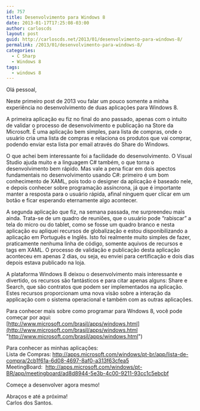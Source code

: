 ```yaml
---
id: 757
title: Desenvolvimento para Windows 8
date: 2013-01-17T17:25:08-03:00
author: carloscds
layout: post
guid: http://carloscds.net/2013/01/desenvolvimento-para-windows-8/
permalink: /2013/01/desenvolvimento-para-windows-8/
categories:
  - C Sharp
  - Windows 8
tags:
  - windows 8
---
```

Olá pessoal,

Neste primeiro post de 2013 vou falar um pouco somente a minha experiência no desenvolvimento de duas aplicações para Windows 8.

A primeira aplicação eu fiz no final do ano passado, apenas com o intuito de validar o processo de desenvolvimento e publicação na Store da Microsoft. É uma aplicação bem simples, para lista de compras, onde o usuário cria uma lista de compras e relaciona os produtos que vai comprar, podendo enviar esta lista por email através do Share do Windows.

O que achei bem interessante foi a facilidade do desenvolvimento. O Visual Studio ajuda muito e a linguagem C# também, o que torna o desenvolvimento bem rápido. Mas vale a pena ficar em dois apectos fundamentais no desenvolvimento usando C#: primeiro é um bom conhecimento de XAML, pois todo o designer da aplicação é baseado nele, e depois conhecer sobre programação assíncrona, já que é importante manter a resposta para o usuário rápida, afinal ninguem quer clicar em um botão e ficar esperando eternamente algo acontecer. 

A segunda aplicação que fiz, na semana passada, me surpreendeu mais ainda. Trata-se de um quadro de reuniões, que o usuário pode “rabiscar” a tela do micro ou do tablet, como se fosse um quadro branco e nesta aplicação eu apliquei recursos de globalização e estou disponibilizando a aplicação em Português e Inglês. Isto foi realmente muito simples de fazer, praticamente nenhuma linha de código, somente aquivos de recursos e tags em XAML. O processo de validação e publicação desta aplicação aconteceu em apenas 2 dias, ou seja, eu enviei para certificação e dois dias depois estava publicado na loja.

A plataforma Windows 8 deixou o desenvolvimento mais interessante e divertido, os recursos são fantásticos e para citar apenas alguns: Share e Search, que são contratos que podem ser implementados na aplicação. Estes recursos proporcionam uma nova visão sobre a interação da applicação com o sistema operacional e também com as outras aplicações.

Para conhecer mais sobre como programar para Wndows 8, você pode começar por aqui:  
[http://www.microsoft.com/brasil/apps/windows.html](http://www.microsoft.com/brasil/apps/windows.html "http://www.microsoft.com/brasil/apps/windows.html")

Para conhecer as minhas aplicações:  
Lista de Compras: <http://apps.microsoft.com/windows/pt-br/app/lista-de-compra/2cb1f61a-6d08-4697-8af0-a313f63cfea5>  
MeetingBoard:&nbsp; <http://apps.microsoft.com/windows/pt-BR/app/meetingboard/ad8d8944-5e3b-4c00-9211-93cc1c5ebcbf>

Começe a desenvolver agora mesmo!

Abraços e até a próxima!  
Carlos dos Santos.
